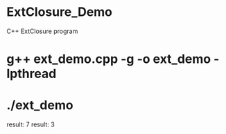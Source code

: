 # ExtClosure_Demo
C++ ExtClosure program


# g++ ext_demo.cpp -g -o ext_demo -lpthread
# ./ext_demo
result: 7
result: 3

